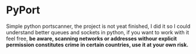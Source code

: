 # PyPort
Simple python portscanner, the project is not yeat finished, I did it so I could understand better queues and sockets in python, if you want to work with it feel free, __be aware, scanning networks or addresses withour explicit permission constitutes crime in certain countries, use it at your own risk.__
